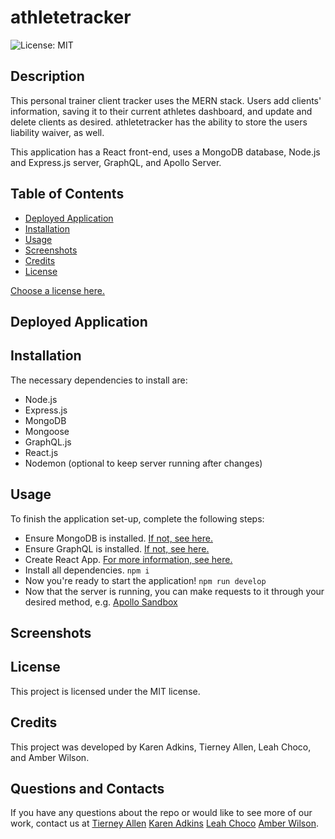 # athletetracker
![License: MIT](https://img.shields.io/badge/License-MIT-yellow.svg)

## Description
This personal trainer client tracker uses the MERN stack. Users add clients' information, saving it to their current athletes dashboard, and update and delete clients as desired. athletetracker has the ability to store the users liability waiver, as well.

This application has a React front-end, uses a MongoDB database, Node.js and Express.js server, GraphQL, and Apollo Server. 

## Table of Contents
* [Deployed Application](#AppLink)
* [Installation](#Installation)
* [Usage](#Usage)
* [Screenshots](#Screenshots)
* [Credits](#Credits)
* [License](#License)

 [Choose a license here.](https://choosealicense.com/licenses/) 

## Deployed Application



## Installation
The necessary dependencies to install are:

* Node.js
* Express.js
* MongoDB
* Mongoose
* GraphQL.js
* React.js
* Nodemon (optional to keep server running after changes)

## Usage
To finish the application set-up, complete the following steps:

* Ensure MongoDB is installed. [If not, see here.](https://www.mongodb.com/docs/manual/installation/) 
* Ensure GraphQL is installed. [If not, see here.](https://graphql.org/graphql-js/)
* Create React App. [For more information, see here.](https://create-react-app.dev/)
* Install all dependencies.
  ```npm i```
* Now you're ready to start the application! 
```npm run develop```
* Now that the server is running, you can make requests to it through your desired method, e.g. [Apollo Sandbox](https://www.apollographql.com/docs/graphos/explorer/sandbox/)
  
## Screenshots


## License
      
This project is licensed under the MIT license.

## Credits
This project was developed by Karen Adkins, Tierney Allen, Leah Choco, and Amber Wilson.

## Questions and Contacts
If you have any questions about the repo or would like to see more of our work, contact us at 
[Tierney Allen](https://github.com/tierney03)
[Karen Adkins](https://github.com/KarenAdkins84)
[Leah Choco](https://github.com/leah-choco)
[Amber Wilson](https://github.com/awil414/).
